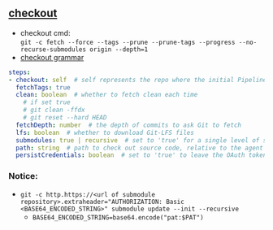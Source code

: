 ## [checkout](https://learn.microsoft.com/en-us/azure/devops/pipelines/repos/azure-repos-git?view=azure-devops&tabs=yaml#checkout)
* checkout cmd:<br>
`git -c fetch --force --tags --prune --prune-tags --progress --no-recurse-submodules origin --depth=1`
* [checkout grammar]()<br>
```yml
steps:
- checkout: self  # self represents the repo where the initial Pipelines YAML file was found
  fetchTags: true
  clean: boolean  # whether to fetch clean each time
    # if set true
    # git clean -ffdx
    # git reset --hard HEAD
  fetchDepth: number  # the depth of commits to ask Git to fetch
  lfs: boolean  # whether to download Git-LFS files
  submodules: true | recursive  # set to 'true' for a single level of submodules or 'recursive' to get submodules of submodules
  path: string  # path to check out source code, relative to the agent's build directory (e.g. \_work\1)
  persistCredentials: boolean  # set to 'true' to leave the OAuth token in the Git config after the initial fetch
```

### Notice:<br>
* `git -c http.https://<url of submodule repository>.extraheader="AUTHORIZATION: Basic <BASE64_ENCODED_STRING>" submodule update --init --recursive`
    * `BASE64_ENCODED_STRING=base64.encode("pat:$PAT")`